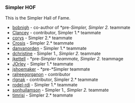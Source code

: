### Simpler HOF

This is the Simpler Hall of Fame.

- [bobnigh](https://github.com/bobnigh) - co-author of *pre-*Simpler, Simpler 2.* teammate
- [Clancey](https://github.com/Clancey) - contributor, Simpler 1.* teammate
- [corys](https://github.com/corys) - Simpler 2.* teammate
- [Crosis](https://github.com/Crosis) - Simpler 2.* teammate
- [danvanorden](https://github.com/danvanorden) - Simpler 1.* teammate
- [dchristine](https://github.com/dchristine) - Simpler 1.*, Simpler 2.* teammate
- [jkettell](https://github.com/jkettell) - *pre-*Simpler teammate, Simpler 2.* teammage
- [JOrley](https://github.com/JOrley) - Simpler 1.* teammate
- [jshoemaker](https://github.com/jshoemaker) - *pre-*Simpler teammate
- [ralreegorganon](https://github.com/ralreegorganon) - contributor
- [rlgnak](https://github.com/rlgnak) - contributor, Simpler 2.* teammate
- [rodel-rdi](https://github.com/rodel-rdi) - Simpler 1.* teammate
- [sonhuilamson](https://github.com/sonhuilamson) - Simpler 1.*, Simpler 2.* teammate
- [timrisi](https://github.com/timrisi) - Simpler 2.* teammate
